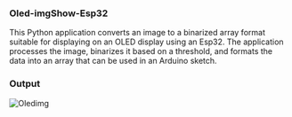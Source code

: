 ### Oled-imgShow-Esp32
This Python application converts an image to a binarized array format suitable for displaying on an OLED display using an Esp32. The application processes the image, binarizes it based on a threshold, and formats the data into an array that can be used in an Arduino sketch.
### Output
![Oledimg](https://github.com/SadhaSivamx/Oled-imgShow-Arduino/assets/106687593/f7d21462-98fb-4b49-ac8a-6fe5e5448f38)

